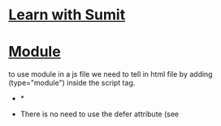 # [Learn with Sumit](https://www.youtube.com/watch?v=pcN3PFnw2Q0&list=PLHiZ4m8vCp9MFjMRp9EEHWKArbi0wdgXG)  
  
# [Module](https://developer.mozilla.org/en-US/docs/Web/JavaScript/Guide/Modules)  
to use module in a js file we need to tell in html file by adding (type="module") inside the script tag.  
* <script type="module" src="constructor.js"></script> *  



- There is no need to use the defer attribute (see <script> attributes) when loading a module script; modules are deferred automatically.  

- Note: Although imported features are available in the file, they are read only views of the feature that was exported. You cannot change the variable that was imported, but you can still modify properties similar to const. Additionally, these features are imported as live bindings, meaning that they can change in value even if you cannot modify the binding unlike const.  
-  
To do import export in ES6 convention use -> 
- {  
  - "type":"module"   
- }   
in package.json  
  
ES6 also need .js extension after file pathname in import time
